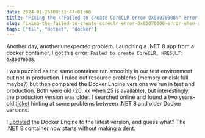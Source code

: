 ```yaml
---
date: 2024-01-26T09:31:47+01:00
title: "Fixing the \"Failed to create CoreCLR error 0x80070008\" error when starting a .NET 8 docker container"
slug: fixing-the-failed-to-create-coreclr-error-0x80070008-error-when-starting-a-dotnet-docker-container
tags: ["til", "dotnet", "docker"]
---
```

Another day, another unexpected problem. Launching a .NET 8 app from a docker
container, I got this error: `Failed to create CoreCLR, HRESULT: 0x80070008`.

I was puzzled as the same container ran smoothly in our test environment but not
in production. I ruled out resource problems (memory or disk full, maybe?) but
then compared the Docker Engine versions we run in test and production. Both
were old (20. xx when 25 is available), but interestingly, the production
version was older. I searched online and found a two years-old
[ticket](https://github.com/PowerShell/PowerShell/issues/17624) hinting at some
problems between .NET 8 and older Docker versions.

I
[updated](https://docs.docker.com/engine/install/ubuntu/#install-using-the-repository)
the Docker Engine to the latest version, and guess what? The .NET 8 container
now starts without making a dent.